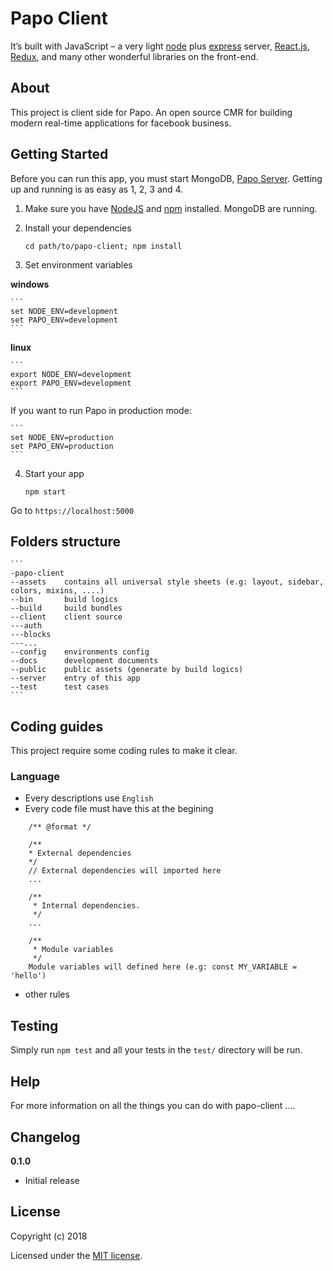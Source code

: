 # Papo Client

It’s built with JavaScript – a very light [node](https://nodejs.org) plus [express](http://expressjs.com) server, [React.js](https://facebook.github.io/react/), [Redux](http://redux.js.org/), and many other wonderful libraries on the front-end.

## About

This project is client side for Papo. An open source CMR for building modern real-time applications for facebook business.

## Getting Started

Before you can run this app, you must start MongoDB, [Papo Server](https://github.com/enesyteam/papo-server).
Getting up and running is as easy as 1, 2, 3 and 4.

1. Make sure you have [NodeJS](https://nodejs.org/) and [npm](https://www.npmjs.com/) installed. MongoDB are running.
2. Install your dependencies

    ```
    cd path/to/papo-client; npm install
    ```

3. Set environment variables

**windows**

	```
	set NODE_ENV=development
	set PAPO_ENV=development
	```

**linux**

	```
	export NODE_ENV=development
	export PAPO_ENV=development
	```

If you want to run Papo in production mode: 

	```
	set NODE_ENV=production
	set PAPO_ENV=production
	```

4. Start your app

    ```
    npm start
    ```

Go to `https://localhost:5000`

## Folders structure

	```
	-papo-client
	--assets	contains all universal style sheets (e.g: layout, sidebar, colors, mixins, ....)
	--bin		build logics
	--build		build bundles
	--client	client source
	---auth
	---blocks
	---...
	--config	environments config
	--docs		development documents
	--public	public assets (generate by build logics)
	--server	entry of this app
	--test		test cases
	```

## Coding guides

This project require some coding rules to make it clear.

### Language

* Every descriptions use `English`
* Every code file must have this at the begining
```
	/** @format */

	/**
 	* External dependencies
 	*/
 	// External dependencies will imported here
 	...

 	/**
	 * Internal dependencies.
	 */
	...

	/**
	 * Module variables
	 */
	Module variables will defined here (e.g: const MY_VARIABLE = 'hello')
```

* other rules 

## Testing

Simply run `npm test` and all your tests in the `test/` directory will be run.

## Help

For more information on all the things you can do with papo-client ....

## Changelog

__0.1.0__

- Initial release

## License

Copyright (c) 2018

Licensed under the [MIT license](LICENSE).
